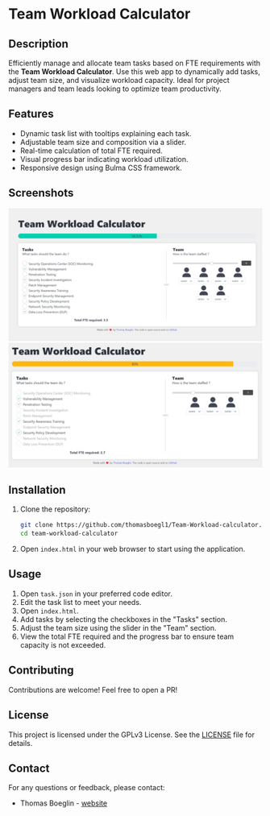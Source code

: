 # Team Workload Calculator

## Description

Efficiently manage and allocate team tasks based on FTE requirements with the **Team Workload Calculator**. Use this web app to dynamically add tasks, adjust team size, and visualize workload capacity. Ideal for project managers and team leads looking to optimize team productivity.

## Features

- Dynamic task list with tooltips explaining each task.
- Adjustable team size and composition via a slider.
- Real-time calculation of total FTE required.
- Visual progress bar indicating workload utilization.
- Responsive design using Bulma CSS framework.

## Screenshots

![Screenshot 1](screenshots/Screenshot1.jpg)
![Screenshot 2](screenshots/Screenshot2.jpg)

## Installation

1. Clone the repository:
   
   ```bash
   git clone https://github.com/thomasboegl1/Team-Workload-calculator.git
   cd team-workload-calculator
   ```

2. Open `index.html` in your web browser to start using the application.

## Usage

1. Open `task.json` in your preferred code editor.
2. Edit the task list to meet your needs.
3. Open `index.html`.
4. Add tasks by selecting the checkboxes in the "Tasks" section.
5. Adjust the team size using the slider in the "Team" section.
6. View the total FTE required and the progress bar to ensure team capacity is not exceeded.

## Contributing

Contributions are welcome!  Feel free to open a PR!

## License

This project is licensed under the GPLv3 License. See the [LICENSE](LICENSE) file for details.

## Contact

For any questions or feedback, please contact:

- Thomas Boeglin - [website](https://boeglin.xyz)
